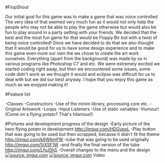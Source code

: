 #FlopShout

Our initial goal for this game was to make a game that was voice controlled. The very idea of that seemed very much fun as it would not only help the people who may not be able to play the game otherwise but would also be fun to play around in a party setting with your friends. We decided that the best and the most fun game for that would be Floppy Bir but with a twist of being voice controlled! Once we have decided to do that we also thought that it would be good for us to have some design experience and to make this game even more our own the we chose to create the art work ourselves. Everything (apart from the background) was made by us in various programs like Photoshop C7 and etc. We were extremely excited we started coding right away, but then we encountered some issues, some code didn't work as we thought it would and eclipse was difficult for us to deal with but we did our best anyway. I hope that you enjoy this game as much as we enojyed making it!

#Feature list

-Classes
-Constructors
-Use of the minim library, processing core etc.
-Original Artowork
-Loops
-Input Listeners
-Use of static variables
-Humour! (Come on a flying potato? That's hilarious!)

#Pictures and development progress of the design
-Early picture of the hero flying potato in development 
http://imgur.com/HDGupxL
-Play button that was going to be used but then scrapped, because it didn't fit the theme 
http://imgur.com/k6WAmFW
-tube that was going to be used originally 
http://imgur.com/5jXSF1W
-and finally the final version of the tube 
http://imgur.com/LfvJ0hS
-Overall changes to the menu and the design
<a href="http://imgur.com/bIuPE0t"><img src="http://i.imgur.com/bIuPE0t.png" title="source: imgur.com" /></a>
<a href="http://imgur.com/9RwP7wV"><img src="http://i.imgur.com/9RwP7wV.png" title="source: imgur.com" /></a>
Video
